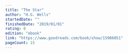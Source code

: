 ```yaml
---
title: "The Star"
author: "H.G. Wells"
startedDate: ""
finishedDate: "2019/01/01"
rating: 0
edition: "ebook"
link: "https://www.goodreads.com/book/show/15986051"
pageCount: 15
---
```



